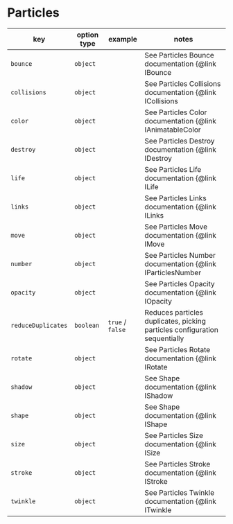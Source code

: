 # Particles

| key                | option type | example          | notes                                                                                                                                                                                                                        |
| ------------------ | ----------- | ---------------- | ---------------------------------------------------------------------------------------------------------------------------------------------------------------------------------------------------------------------------- |
| `bounce`           | `object`    |                  | See Particles Bounce documentation {@link IBounce | here}                                                                                                                                                                    |
| `collisions`       | `object`    |                  | See Particles Collisions documentation {@link ICollisions | here}                                                                                                                                                            |
| `color`            | `object`    |                  | See Particles Color documentation {@link IAnimatableColor | here}                                                                                                                                                            |
| `destroy`          | `object`    |                  | See Particles Destroy documentation {@link IDestroy | here }                                                                                                                                                                 | 
| `life`             | `object`    |                  | See Particles Life documentation {@link ILife | here}                                                                                                                                                                        |
| `links`            | `object`    |                  | See Particles Links documentation {@link ILinks | here}                                                                                                                                                                      |
| `move`             | `object`    |                  | See Particles Move documentation {@link IMove | here}                                                                                                                                                                        |
| `number`           | `object`    |                  | See Particles Number documentation {@link IParticlesNumber | here}                                                                                                                                                           |
| `opacity`          | `object`    |                  | See Particles Opacity documentation {@link IOpacity | here}                                                                                                                                                                  |
| `reduceDuplicates` | `boolean`   | `true` / `false` | Reduces particles duplicates, picking particles configuration sequentially                                                                                                                                                   |
| `rotate`           | `object`    |                  | See Particles Rotate documentation {@link IRotate | here}                                                                                                                                                                    |
| `shadow`           | `object`    |                  | See Shape documentation {@link IShadow | here}                                                                                                                                                                               |
| `shape`            | `object`    |                  | See Shape documentation {@link IShape | here}                                                                                                                                                                                |
| `size`             | `object`    |                  | See Particles Size documentation {@link ISize | here}                                                                                                                                                                        |
| `stroke`           | `object`    |                  | See Particles Stroke documentation {@link IStroke | here}                                                                                                                                                                    |
| `twinkle`          | `object`    |                  | See Particles Twinkle documentation {@link ITwinkle | here}                                                                                                                                                                  |
